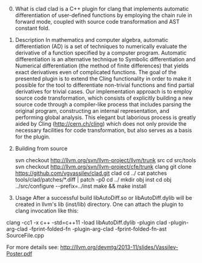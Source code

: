 0. What is clad
clad is a C++ plugin for clang that implements automatic differentiation of 
user-defined functions by employing the chain rule in forward mode, coupled with
source code transformation and AST constant fold.

1. Description
In mathematics and computer algebra, automatic differentiation (AD) is a set of 
techniques to numerically evaluate the derivative of a function specified by a 
computer program. Automatic differentiation is an alternative technique to 
Symbolic differentiation and Numerical differentiation (the method of finite 
differences) that yields exact derivatives even of complicated functions.
The goal of the presented plugin is to extend the Cling functionality in order 
to make it possible for the tool to differentiate non-trivial functions and 
find partial derivatives for trivial cases. Our implementation approach is to 
employ source code transformation, which consists of explicitly building a 
new source code through a compiler-like process that includes parsing the 
original program, constructing an internal representation, and performing 
global analysis. This elegant but laborious process is greatly aided by 
Cling (http://cern.ch/cling) which does not only provide the necessary facilities
 for code transformation, but also serves as a basis for the plugin.

2. Building from source

    svn checkout http://llvm.org/svn/llvm-project/llvm/trunk src
    cd src/tools
    svn checkout http://llvm.org/svn/llvm-project/cfe/trunk clang
    git clone https://github.com/vgvassilev/clad.git clad
    cd ../
    cat patches tools/clad/patches/*.diff | patch -p0
    cd ../
    mkdir obj inst
    cd obj
    ../src/configure --prefix=../inst
    make && make install

3. Usage
  After a successful build libAutoDiff.so or libAutoDiff.dylib will be created
in llvm's lib (inst/lib) directory. One can attach the plugin to clang invocation
like this:

 clang -cc1 -x c++ -std=c++11 -load libAutoDiff.dylib -plugin clad -plugin-arg-clad -fprint-folded-fn -plugin-arg-clad -fprint-folded-fn-ast SourceFile.cpp

For more details see: http://llvm.org/devmtg/2013-11/slides/Vassilev-Poster.pdf
